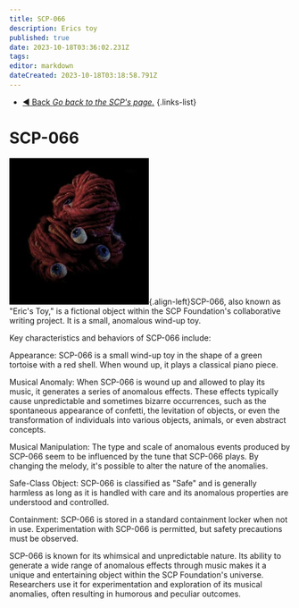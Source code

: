 ```yaml
---
title: SCP-066
description: Erics toy
published: true
date: 2023-10-18T03:36:02.231Z
tags: 
editor: markdown
dateCreated: 2023-10-18T03:18:58.791Z
---
```


- [:arrow_backward: Back *Go back to the SCP's page.*](/en/game/scps#scps)
{.links-list}
# SCP-066
![66.webp](/images/roles/66.webp){.align-left}SCP-066, also known as "Eric's Toy," is a fictional object within the SCP Foundation's collaborative writing project. It is a small, anomalous wind-up toy.

Key characteristics and behaviors of SCP-066 include:

Appearance: SCP-066 is a small wind-up toy in the shape of a green tortoise with a red shell. When wound up, it plays a classical piano piece.

Musical Anomaly: When SCP-066 is wound up and allowed to play its music, it generates a series of anomalous effects. These effects typically cause unpredictable and sometimes bizarre occurrences, such as the spontaneous appearance of confetti, the levitation of objects, or even the transformation of individuals into various objects, animals, or even abstract concepts.

Musical Manipulation: The type and scale of anomalous events produced by SCP-066 seem to be influenced by the tune that SCP-066 plays. By changing the melody, it's possible to alter the nature of the anomalies.

Safe-Class Object: SCP-066 is classified as "Safe" and is generally harmless as long as it is handled with care and its anomalous properties are understood and controlled.

Containment: SCP-066 is stored in a standard containment locker when not in use. Experimentation with SCP-066 is permitted, but safety precautions must be observed.

SCP-066 is known for its whimsical and unpredictable nature. Its ability to generate a wide range of anomalous effects through music makes it a unique and entertaining object within the SCP Foundation's universe. Researchers use it for experimentation and exploration of its musical anomalies, often resulting in humorous and peculiar outcomes.




